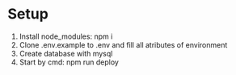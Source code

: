 # Setup
1. Install node_modules: npm i
2. Clone .env.example to .env and fill all atributes of environment
3. Create database with mysql
4. Start by cmd: npm run deploy